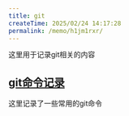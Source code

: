 ```yaml
---
title: git
createTime: 2025/02/24 14:17:28
permalink: /memo/h1jm1rxr/
---
```


 这里用于记录git相关的内容

## [git命令记录](./git命令记录.md)

这里记录了一些常用的git命令